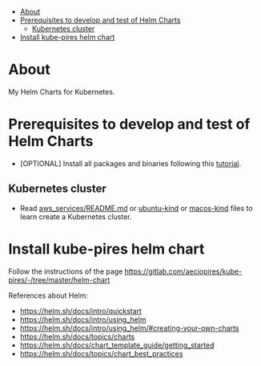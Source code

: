 <!-- TOC -->

- [About](#about)
- [Prerequisites to develop and test of Helm Charts](#prerequisites-to-develop-and-test-of-helm-charts)
  - [Kubernetes cluster](#kubernetes-cluster)
- [Install kube-pires helm chart](#install-kube-pires-helm-chart)

<!-- TOC -->

# About

My Helm Charts for Kubernetes.

# Prerequisites to develop and test of Helm Charts

- [OPTIONAL] Install all packages and binaries following this [tutorial](REQUIREMENTS.md).

## Kubernetes cluster

- Read [aws_services/README.md](../aws_services/README.md) or [ubuntu-kind](../softwares-ubuntu.md#opcional-kind) or [macos-kind](../softwares-macos.md#opcional-kind) files to learn create a Kubernetes cluster.

# Install kube-pires helm chart

Follow the instructions of the page https://gitlab.com/aeciopires/kube-pires/-/tree/master/helm-chart

References about Helm:

- https://helm.sh/docs/intro/quickstart
- https://helm.sh/docs/intro/using_helm
- https://helm.sh/docs/intro/using_helm/#creating-your-own-charts
- https://helm.sh/docs/topics/charts
- https://helm.sh/docs/chart_template_guide/getting_started
- https://helm.sh/docs/topics/chart_best_practices
